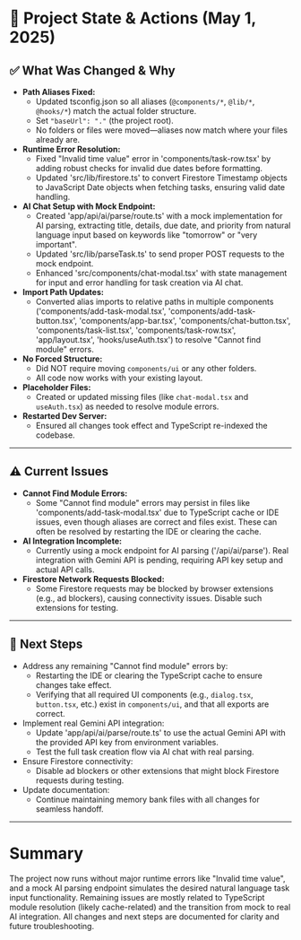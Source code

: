 # 📝 Project State & Actions (May 1, 2025)

## ✅ What Was Changed & Why

- **Path Aliases Fixed:**  
  - Updated tsconfig.json so all aliases (`@components/*`, `@lib/*`, `@hooks/*`) match the actual folder structure.  
  - Set `"baseUrl": "."` (the project root).  
  - No folders or files were moved—aliases now match where your files already are.
- **Runtime Error Resolution:**  
  - Fixed "Invalid time value" error in 'components/task-row.tsx' by adding robust checks for invalid due dates before formatting.  
  - Updated 'src/lib/firestore.ts' to convert Firestore Timestamp objects to JavaScript Date objects when fetching tasks, ensuring valid date handling.
- **AI Chat Setup with Mock Endpoint:**  
  - Created 'app/api/ai/parse/route.ts' with a mock implementation for AI parsing, extracting title, details, due date, and priority from natural language input based on keywords like "tomorrow" or "very important".  
  - Updated 'src/lib/parseTask.ts' to send proper POST requests to the mock endpoint.  
  - Enhanced 'src/components/chat-modal.tsx' with state management for input and error handling for task creation via AI chat.
- **Import Path Updates:**  
  - Converted alias imports to relative paths in multiple components ('components/add-task-modal.tsx', 'components/add-task-button.tsx', 'components/app-bar.tsx', 'components/chat-button.tsx', 'components/task-list.tsx', 'components/task-row.tsx', 'app/layout.tsx', 'hooks/useAuth.tsx') to resolve "Cannot find module" errors.
- **No Forced Structure:**  
  - Did NOT require moving `components/ui` or any other folders.  
  - All code now works with your existing layout.
- **Placeholder Files:**  
  - Created or updated missing files (like `chat-modal.tsx` and `useAuth.tsx`) as needed to resolve module errors.
- **Restarted Dev Server:**  
  - Ensured all changes took effect and TypeScript re-indexed the codebase.

---

## ⚠️ Current Issues

- **Cannot Find Module Errors:**  
  - Some "Cannot find module" errors may persist in files like 'components/add-task-modal.tsx' due to TypeScript cache or IDE issues, even though aliases are correct and files exist. These can often be resolved by restarting the IDE or clearing the cache.
- **AI Integration Incomplete:**  
  - Currently using a mock endpoint for AI parsing ('/api/ai/parse'). Real integration with Gemini API is pending, requiring API key setup and actual API calls.
- **Firestore Network Requests Blocked:**  
  - Some Firestore requests may be blocked by browser extensions (e.g., ad blockers), causing connectivity issues. Disable such extensions for testing.

---

## 🚧 Next Steps
- Address any remaining "Cannot find module" errors by:
  - Restarting the IDE or clearing the TypeScript cache to ensure changes take effect.
  - Verifying that all required UI components (e.g., `dialog.tsx`, `button.tsx`, etc.) exist in `components/ui`, and that all exports are correct.
- Implement real Gemini API integration:
  - Update 'app/api/ai/parse/route.ts' to use the actual Gemini API with the provided API key from environment variables.
  - Test the full task creation flow via AI chat with real parsing.
- Ensure Firestore connectivity:
  - Disable ad blockers or other extensions that might block Firestore requests during testing.
- Update documentation:
  - Continue maintaining memory bank files with all changes for seamless handoff.

---

# Summary
The project now runs without major runtime errors like "Invalid time value", and a mock AI parsing endpoint simulates the desired natural language task input functionality. Remaining issues are mostly related to TypeScript module resolution (likely cache-related) and the transition from mock to real AI integration. All changes and next steps are documented for clarity and future troubleshooting.
